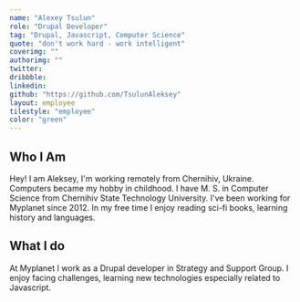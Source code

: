 ```yaml
---
name: "Alexey Tsulun"
role: "Drupal Developer"
tag: "Drupal, Javascript, Computer Science"
quote: "don't work hard - work intelligent"
coverimg: ""
authorimg: ""
twitter:
dribbble:
linkedin:
github: "https://github.com/TsulunAleksey"
layout: employee
tilestyle: "employee"
color: "green"
---
```


## Who I Am

Hey! I am Aleksey, I'm working remotely from Chernihiv, Ukraine. Computers became my hobby in childhood. I have M. S. in Computer Science from Chernihiv State Technology University. I've been working for Myplanet since 2012. In my free time I enjoy reading sci-fi books, learning history and languages.

## What I do

At Myplanet I work as a Drupal developer in Strategy and Support Group. I enjoy facing challenges, learning new technologies especially related to Javascript.